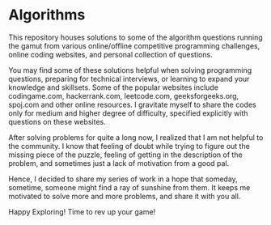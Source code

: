 # Algorithms
This repository houses solutions to some of the algorithm questions running the gamut from various online/offline competitive programming challenges, online coding websites, and personal collection of questions.

You may find some of these solutions helpful when solving programming questions, preparing for technical interviews, or learning to expand your knowledge and skillsets. Some of the popular websites include codingame.com, hackerrank.com, leetcode.com, geeksforgeeks.org, spoj.com and other online resources. I gravitate myself to share the codes only for medium and higher degree of difficulty, specified explicitly with questions on these websites. 

After solving problems for quite a long now, I realized that I am not helpful to the community. I know that feeling of doubt while trying to figure out the missing piece of the puzzle, feeling of getting in the description of the problem, and sometimes just a lack of motivation from a good pal.

Hence, I decided to share my series of work in a hope that someday, sometime, someone might find a ray of sunshine from them. It keeps me motivated to solve more and more problems, and share it with you all.

Happy Exploring! Time to rev up your game!
